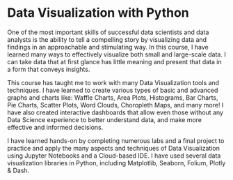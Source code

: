 # Data Visualization with Python

One of the most important skills of successful data scientists and data analysts is the ability to tell a compelling story by visualizing data and findings in an approachable and stimulating way. In this course, I have learned many ways to effectively visualize both small and large-scale data. I can take data that at first glance has little meaning and present that data in a form that conveys insights. 

This course has taught me to work with many Data Visualization tools and techniques. I have learned to create various types of basic and advanced graphs and charts like: Waffle Charts, Area Plots, Histograms, Bar Charts, Pie Charts, Scatter Plots, Word Clouds, Choropleth Maps, and many more! I have also created interactive dashboards that allow even those without any Data Science experience to better understand data, and make more effective and informed decisions.

I have learned hands-on by completing numerous labs and a final project to practice and apply the many aspects and techniques of Data Visualization using Jupyter Notebooks and a Cloud-based IDE. I have used several data visualization libraries in Python, including Matplotlib, Seaborn, Folium, Plotly & Dash.
